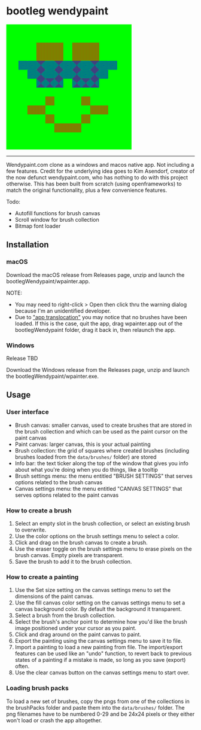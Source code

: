 # bootleg wendypaint

![title img](https://github.com/mccap079/wpainter/blob/master/title.png?raw=true)

---

Wendypaint.com clone as a windows and macos native app. Not including a few features. Credit for the underlying idea goes to Kim Asendorf, creator of the now defunct wendypaint.com, who has nothing to do with this project otherwise. This has been built from scratch (using openframeworks) to match the original functionality, plus a few convenience features.

Todo:
 - Autofill functions for brush canvas
 - Scroll window for brush collection
 - Bitmap font loader

## Installation

### macOS

Download the macOS release from Releases page, unzip and launch the bootlegWendypaint/wpainter.app.

NOTE:
 - You may need to right-click > Open then click thru the warning dialog because I'm an unidentified developer.
 - Due to ["app translocation"](https://lapcatsoftware.com/articles/app-translocation.html) you may notice that no brushes have been loaded. If this is the case, quit the app, drag wpainter.app out of the bootlegWendypaint folder, drag it back in, then relaunch the app.

### Windows

Release TBD

Download the Windows release from the Releases page, unzip and launch the bootlegWendypaint/wpainter.exe.

## Usage

### User interface

 - Brush canvas: smaller canvas, used to create brushes that are stored in the brush collection and which can be used as the paint cursor on the paint canvas
 - Paint canvas: larger canvas, this is your actual painting
 - Brush collection: the grid of squares where created brushes (including brushes loaded from the `data/brushes/` folder) are stored
 - Info bar: the text ticker along the top of the window that gives you info about what you're doing when you do things, like a tooltip
 - Brush settings menu: the menu entitled "BRUSH SETTINGS" that serves options related to the brush canvas
 - Canvas settings menu: the menu entitled "CANVAS SETTINGS" that serves options related to the paint canvas

### How to create a brush

1. Select an empty slot in the brush collection, or select an existing brush to overwrite.
2. Use the color options on the brush settings menu to select a color.
3. Click and drag on the brush canvas to create a brush.
4. Use the eraser toggle on the brush settings menu to erase pixels on the brush canvas. Empty pixels are transparent.
5. Save the brush to add it to the brush collection.

### How to create a painting

1. Use the Set size setting on the canvas settings menu to set the dimensions of the paint canvas.
2. Use the fill canvas color setting on the canvas settings menu to set a canvas background color. By default the background it transparent.
3. Select a brush from the brush collection.
4. Select the brush's anchor point to determine how you'd like the brush image positioned under your cursor as you paint.
5. Click and drag around on the paint canvas to paint.
6. Export the painting using the canvas settings menu to save it to file.
7. Import a painting to load a new painting from file. The import/export features can be used like an "undo" function, to revert back to previous states of a painting if a mistake is made, so long as you save (export) often.
8. Use the clear canvas button on the canvas settings menu to start over.

### Loading brush packs

To load a new set of brushes, copy the pngs from one of the collections in the brushPacks folder and paste them into the `data/brushes/` folder. The png filenames have to be numbered 0-29 and be 24x24 pixels or they either won't load or crash the app altogether.

